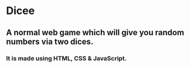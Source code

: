 # Dicee
## A normal web game which will give you random numbers via two dices.
### It is made using HTML, CSS & JavaScript.
